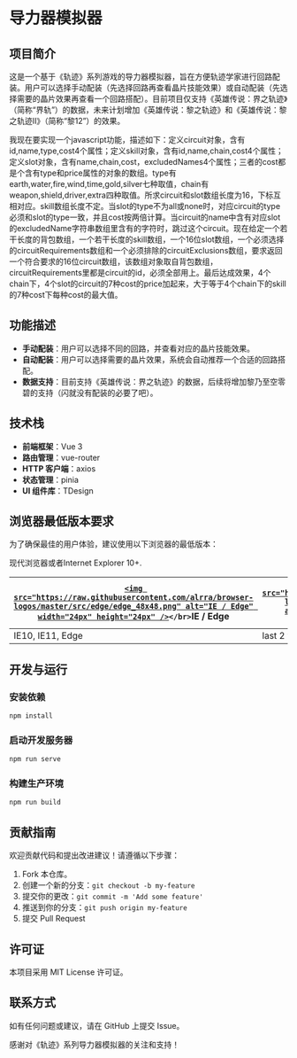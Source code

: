 # 导力器模拟器

## 项目简介

这是一个基于《轨迹》系列游戏的导力器模拟器，旨在方便轨迹学家进行回路配装。用户可以选择手动配装（先选择回路再查看晶片技能效果）或自动配装（先选择需要的晶片效果再查看一个回路搭配）。目前项目仅支持《英雄传说：界之轨迹》（简称“界轨”）的数据，未来计划增加《英雄传说：黎之轨迹》和《英雄传说：黎之轨迹Ⅱ》（简称“黎12”）的效果。

我现在要实现一个javascript功能，描述如下：定义circuit对象，含有id,name,type,cost4个属性；定义skill对象，含有id,name,chain,cost4个属性；定义slot对象，含有name,chain,cost，excludedNames4个属性；三者的cost都是个含有type和price属性的对象的数组。type有earth,water,fire,wind,time,gold,silver七种取值，chain有weapon,shield,driver,extra四种取值。所求circuit和slot数组长度为16，下标互相对应。skill数组长度不定。当slot的type不为all或none时，对应circuit的type必须和slot的type一致，并且cost按两倍计算。当circuit的name中含有对应slot的excludedName字符串数组里含有的字符时，跳过这个circuit。现在给定一个若干长度的背包数组，一个若干长度的skill数组，一个16位slot数组，一个必须选择的circuitRequirements数组和一个必须排除的circuitExclusions数组，要求返回一个符合要求的16位circuit数组，该数组对象取自背包数组，circuitRequirements里都是circuit的id，必须全部用上。最后达成效果，4个chain下，4个slot的circuit的7种cost的price加起来，大于等于4个chain下的skill的7种cost下每种cost的最大值。

## 功能描述

- **手动配装**：用户可以选择不同的回路，并查看对应的晶片技能效果。
- **自动配装**：用户可以选择需要的晶片效果，系统会自动推荐一个合适的回路搭配。
- **数据支持**：目前支持《英雄传说：界之轨迹》的数据，后续将增加黎乃至空零碧的支持（闪就没有配装的必要了吧）。

## 技术栈

- **前端框架**：Vue 3
- **路由管理**：vue-router
- **HTTP 客户端**：axios
- **状态管理**：pinia
- **UI 组件库**：TDesign

## 浏览器最低版本要求

为了确保最佳的用户体验，建议使用以下浏览器的最低版本：

现代浏览器或者Internet Explorer 10+.

| [`<img src="https://raw.githubusercontent.com/alrra/browser-logos/master/src/edge/edge_48x48.png" alt="IE / Edge" width="24px" height="24px" />`](https://godban.github.io/browsers-support-badges/)`</br>`IE / Edge | [`<img src="https://raw.githubusercontent.com/alrra/browser-logos/master/src/firefox/firefox_48x48.png" alt="Firefox" width="24px" height="24px" />`](https://godban.github.io/browsers-support-badges/)`</br>`Firefox | [`<img src="https://raw.githubusercontent.com/alrra/browser-logos/master/src/chrome/chrome_48x48.png" alt="Chrome" width="24px" height="24px" />`](https://godban.github.io/browsers-support-badges/)`</br>`Chrome | [`<img src="https://raw.githubusercontent.com/alrra/browser-logos/master/src/safari/safari_48x48.png" alt="Safari" width="24px" height="24px" />`](https://godban.github.io/browsers-support-badges/)`</br>`Safari |
| -------------------------------------------------------------------------------------------------------------------------------------------------------------------------------------------------------------------- | ---------------------------------------------------------------------------------------------------------------------------------------------------------------------------------------------------------------------- | ------------------------------------------------------------------------------------------------------------------------------------------------------------------------------------------------------------------ | ------------------------------------------------------------------------------------------------------------------------------------------------------------------------------------------------------------------ |
| IE10, IE11, Edge                                                                                                                                                                                                     | last 2 versions                                                                                                                                                                                                        | last 2 versions                                                                                                                                                                                                    | last 2 versions                                                                                                                                                                                                    |

## 开发与运行

### 安装依赖

```bash
npm install
```

### 启动开发服务器

```bash
npm run serve
```

### 构建生产环境

```bash
npm run build
```

## 贡献指南

欢迎贡献代码和提出改进建议！请遵循以下步骤：

1. Fork 本仓库。
2. 创建一个新的分支：`git checkout -b my-feature`
3. 提交你的更改：`git commit -m 'Add some feature'`
4. 推送到你的分支：`git push origin my-feature`
5. 提交 Pull Request

## 许可证

本项目采用 MIT License 许可证。

## 联系方式

如有任何问题或建议，请在 GitHub 上提交 Issue。

感谢对《轨迹》系列导力器模拟器的关注和支持！
